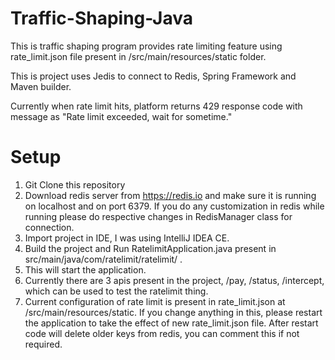 # Traffic-Shaping-Java

This is traffic shaping program provides rate limiting feature using rate_limit.json file present in /src/main/resources/static folder.

This is project uses Jedis to connect to Redis, Spring Framework and Maven builder.

Currently when rate limit hits, platform returns 429 response code with message as "Rate limit exceeded, wait for sometime."

# Setup
1. Git Clone this repository
2. Download redis server from https://redis.io and make sure it is running on localhost and on port 6379. If you do any customization in redis while running please do respective changes in RedisManager class for connection.
3. Import project in IDE, I was using IntelliJ IDEA CE.
4. Build the project and Run RatelimitApplication.java present in src/main/java/com/ratelimit/ratelimit/ .
5. This will start the application.
6. Currently there are 3 apis present in the project, /pay, /status, /intercept, which can be used to test the ratelimit thing.
7. Current configuration of rate limit is present in rate_limit.json at /src/main/resources/static. If you change anything in this, please restart the application to take the effect of new rate_limit.json file. After restart code will delete older keys from redis, you can comment this if not required.

